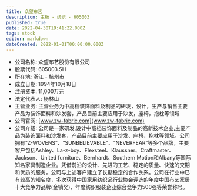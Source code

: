 ```yaml
---
title: 众望布艺
description: 主板 - 纺织 - 605003
published: true
date: 2022-04-30T19:41:22.000Z
tags: stock
editor: markdown
dateCreated: 2022-01-01T00:00:00.000Z
---
```


- 公司名称: 众望布艺股份有限公司
- 股票代码: 605003.SH
- 所在地: 浙江 - 杭州市
- 成立日期: 1994年10月18日
- 注册资本: 11,000万元
- 法定代表人: 杨林山
- 主营业务: 主营业务为中高档装饰面料及制品的研发，设计，生产与销售主要产品为装饰面料和沙发套，产品目前主要应用于沙发，座椅，抱枕等领域
- 公司官网: [www.zw-fabric.com](www.zw-fabric.com)
- 公司介绍: 公司是一家研发,设计中高档装饰面料及制品的高新技术企业,主要产品为装饰面料和沙发套，产品目前主要应用于沙发、座椅、抱枕等领域。公司拥有“Z-WOVENS”、“SUNBELIEVABLE”、“NEVERFEAR”等多个品牌，主要客户包括Ashley、La-z-boy、Flexsteel、Klaussner、Craftmaster、Jackson、United furniture、Bernhardt、Southern Motion和Albany等国际知名家具制造企业。凭借前沿的设计、先进的工艺、稳定的质量、快速的交期和优质的服务，公司与上述客户建立了长期稳定的合作关系。公司在行业中已有较高的知名度，多次获得中国家用纺织品行业协会评选的年度中国布艺家居十大竞争力品牌(金销奖)、年度纺织服装企业综合竞争力500强等荣誉称号。


